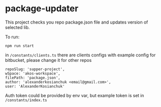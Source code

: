 # package-updater

This project checks you repo package.json file
and updates version of selected lib.

To run:
```
npm run start
```

in `/constants/clients.ts` there are clients configs
with example config for bitbucket, please change it for other repos

```
repoSlug: 'supper-project',
wSpace: 'akos-workspace',
filePath: 'package.json',
author: 'alexanderkosianchuk <email@gmail.com>',
user: 'AlexanderKosianchuk'
```

Auth token could be provided by env var, but example token is set in `/constants/index.ts`

